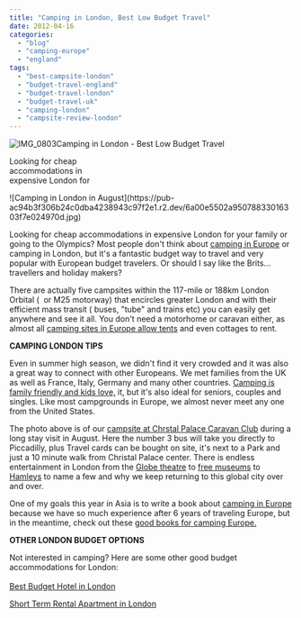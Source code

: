 ```yaml
---
title: "Camping in London, Best Low Budget Travel"
date: 2012-04-16
categories: 
  - "blog"
  - "camping-europe"
  - "england"
tags: 
  - "best-campsite-london"
  - "budget-travel-england"
  - "budget-travel-london"
  - "budget-travel-uk"
  - "camping-london"
  - "campsite-review-london"
---
```


![IMG_0803](https://pub-ac94b3f306b24c0dba4238943c97f2e1.r2.dev/6a00e5502a95078833016303f7d061970d.jpg)Camping in London - 
Best Low Budget Travel  
  
Looking for cheap  
accommodations in  
expensive London for

<!--more--> ![Camping in London in August](https://pub-ac94b3f306b24c0dba4238943c97f2e1.r2.dev/6a00e5502a95078833016303f7e024970d.jpg)  
  
  
Looking for cheap accommodations in expensive London for your family or going to the Olympics? Most people don't think about [camping in Europe](http://soultravelers3new.local/2010/05/camping-europe-in-a-motorhome-rv-5-best-sites-roadtrip-europe-family-travel-budget-best-price.html "camping Europe") or camping in London, but it's a fantastic budget way to travel and very popular with European budget travelers. Or should I say like the Brits... travellers and holiday makers?  
  
There are actually five campsites within the 117-mile or 188km London Orbital (  or M25 motorway) that encircles greater London and with their  efficient mass transit ( buses, "tube" and trains etc) you can easily get anywhere and see it all. You don't need a motorhome or caravan either, as almost all [camping sites in Europe allow tents](http://soultravelers3new.local/2010/06/big-tent-camping-in-europe-glamping-european-style-frugal-minimalist-luxury-backpacking-flashpacking.html "tent camping europe") and even cottages to rent.  
  
**CAMPING LONDON TIPS**  
  
Even in summer high season, we didn't find it very crowded and it was also a great way to connect with other Europeans. We met families from the UK as well as France, Italy, Germany and many other countries. [Camping is family friendly and kids love,](http://soultravelers3new.local/2010/08/camping-europe-with-kids-free-kids-clubs-family-friendly-international-travel-tips.html "camping family friendly and kids love") it, but it's also ideal for seniors, couples and singles. Like most campgrounds in Europe, we almost never meet any one from the United States.  
  
The photo above is of our [campsite at Chrstal Palace Caravan Club](http://www.tripadvisor.com.my/Hotel_Review-g186338-d209156-Reviews-Crystal_Palace_Caravan_Club_Site-London_England.html "Caravan club london christal palace") during a long stay visit in August. Here the number 3 bus will take you directly to Piccadilly, plus Travel cards can be bought on site, it's next to a Park and just a 10 minute walk from Christal Palace center. There is endless entertainment in London from the [Globe theatre](http://soultravelers3new.local/2009/07/family-travel-photoengland-globe-theatre-king-lear.html#more "globe theatre london") to [free museums](http://soultravelers3new.local/2010/10/family-travel-london-free-museums-educational-family-adventures-for-homeschool.html "free museums london") to [Hamleys](http://soultravelers3new.local/2012/03/travel-kids-london-hamleys-toy-store.html "travel kids hamleys london") to name a few and why we keep returning to this global city over and over.  
  
One of my goals this year in Asia is to write a book about [camping in Europe](http://soultravelers3new.local/2011/12/rv-in-europe-road-trip-europe-camping-european-style.html "camping in europe") because we have so much experience after 6 years of traveling Europe, but in the meantime, check out these [good books for camping Europe.](http://soultravelers3new.local/2010/06/best-books-for-camping-europe-road-trip-european-rv-tent-or-cottage-bungalow-rental-vacation-holiday.html "good books for camping Europe")  
  
**OTHER LONDON BUDGET OPTIONS**  
  
Not interested in camping? Here are some other good budget accommodations for London:  
[  
Best Budget Hotel in London](http://soultravelers3new.local/2011/02/top-budget-hotel-london-travelodge-waterloo-review-central-london-lodging-bargain-family-friendly.html "best budget hotel in london")  
  
[Short Term Rental Apartment in London](http://soultravelers3new.local/2009/10/-roomorama-short-term-rentals-usa-london-budget-hotel-apartments-.html "short term rental apartment london")

